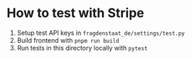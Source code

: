 # How to test with Stripe

1. Setup test API keys in `fragdenstaat_de/settings/test.py`
2. Build frontend with `pnpm run build`
3. Run tests in this directory locally with `pytest`
